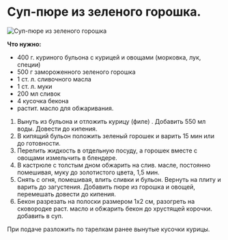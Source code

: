 # Суп-пюре из зеленого горошка.
![Суп-пюре из зеленого горошка](/images/Kulinar/Soup/krem-sup-s-bekonom.jpg 'Суп-пюре из зеленого горошка')

**Что нужно:**

- 400 г. куриного бульона с курицей и овощами (морковка, лук, специи)
- 500 г замороженного зеленого горошка
- 1 ст. л. сливочного масла
- 1 ст. л. муки
- 200 мл сливок
- 4 кусочка бекона
- растит. масло для обжаривания.

1. Вынуть из бульона и отложить курицу (филе) . Добавить 550 мл воды. Довести до кипения.
2. В кипящий бульон положить зеленый горошек и варить 15 мин или до готовности.
3. Перелить жидкость в отдельную посуду, а горошек вместе с овощами измельчить в блендере.
4. В кастрюле с толстым дном обжарить на слив. масле, постоянно помешивая, муку до золотистого цвета, 1,5 мин.
5. Снять с огня, помешивая, влить сливки и бульон. Вернуть на плиту и варить до загустения. Добавить пюре из горошка и овощей, перемешать довести до кипения.
6. Бекон разрезать на полоски размером 1х2 см, разогреть на сковородке раст. масло и обжарить бекон до хрустящей корочки. добавить в суп.

При подаче разложить по тарелкам ранее вынутые кусочки курицы.
